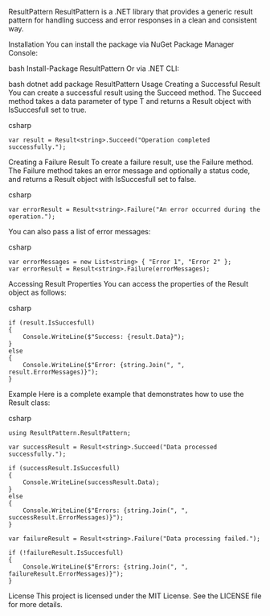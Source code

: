 ﻿ResultPattern
ResultPattern is a .NET library that provides a generic result pattern for handling success and error responses in a clean and consistent way.

Installation
You can install the package via NuGet Package Manager Console:

bash
Install-Package ResultPattern
Or via .NET CLI:

bash
dotnet add package ResultPattern
Usage
Creating a Successful Result
You can create a successful result using the Succeed method. The Succeed method takes a data parameter of type T and returns a Result<T> object with IsSuccesfull set to true.

csharp
````
var result = Result<string>.Succeed("Operation completed successfully.");
````
Creating a Failure Result
To create a failure result, use the Failure method. The Failure method takes an error message and optionally a status code, and returns a Result<T> object with IsSuccesfull set to false.

csharp
````
var errorResult = Result<string>.Failure("An error occurred during the operation.");
````
You can also pass a list of error messages:

csharp
```
var errorMessages = new List<string> { "Error 1", "Error 2" };
var errorResult = Result<string>.Failure(errorMessages);
```
Accessing Result Properties
You can access the properties of the Result<T> object as follows:

csharp
```
if (result.IsSuccesfull)
{
    Console.WriteLine($"Success: {result.Data}");
}
else
{
    Console.WriteLine($"Error: {string.Join(", ", result.ErrorMessages)}");
}
```
Example
Here is a complete example that demonstrates how to use the Result<T> class:

csharp
```
using ResultPattern.ResultPattern;

var successResult = Result<string>.Succeed("Data processed successfully.");

if (successResult.IsSuccesfull)
{
    Console.WriteLine(successResult.Data);
}
else
{
    Console.WriteLine($"Errors: {string.Join(", ", successResult.ErrorMessages)}");
}

var failureResult = Result<string>.Failure("Data processing failed.");

if (!failureResult.IsSuccesfull)
{
    Console.WriteLine($"Errors: {string.Join(", ", failureResult.ErrorMessages)}");
}
````
License
This project is licensed under the MIT License. See the LICENSE file for more details.